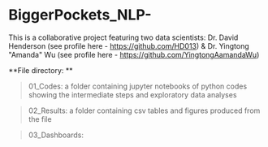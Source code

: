 # BiggerPockets_NLP-
This is a collaborative project featuring two data scientists: 
Dr. David Henderson (see profile here - https://github.com/HD013)
&
Dr. Yingtong "Amanda" Wu (see profile here - https://github.com/YingtongAamandaWu)

**File directory:
**
> 01_Codes: a folder containing jupyter notebooks of python codes showing the intermediate steps and exploratory data analyses

> 02_Results: a folder containing csv tables and figures produced from the file 

> 03_Dashboards: 
